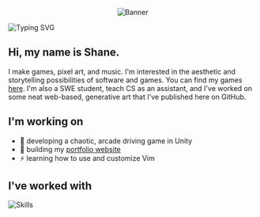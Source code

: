 <p align="center"><img src="banner.gif" alt="Banner"/></p>
<picture>
  <source media="(prefers-color-scheme: dark)" srcset="https://readme-typing-svg.demolab.com?font=JetBrains+Mono&weight=200&size=50&duration=4000&pause=1000&color=ffffff&center=true&vCenter=true&width=1024&height=100&lines=RICEDUST;Game+Developer;Pixel+Artist;Music+Producer" alt="Typing SVG" />
  <img src="https://readme-typing-svg.demolab.com?font=JetBrains+Mono&weight=200&size=50&duration=4000&pause=1000&color=000000&center=true&vCenter=true&width=1024&height=100&lines=RICEDUST;Game+Developer;Pixel+Artist;Music+Producer" alt="Typing SVG" />
</picture>

## Hi, my name is Shane.

I make games, pixel art, and music. I'm interested in the aesthetic and storytelling possibilities of software and games. You can find my games [here](https://ricedust.itch.io/). I'm also a SWE student, teach CS as an assistant, and I've worked on some neat web-based, generative art that I've published here on GitHub.

## I'm working on

* 🚚 developing a chaotic, arcade driving game in Unity
* 🌱 building my [portfolio website](https://ricedust.com/)
* ⚡ learning how to use and customize Vim

## I've worked with

![Skills](https://skillicons.dev/icons?i=cs,unity,java,ts,js,html,css,tailwind,git)
